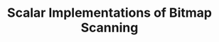 ---
# User change
title: "Scalar Implementations of Bitmap Scanning"

weight: 4

layout: "learningpathall"


---